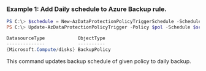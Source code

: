 ### Example 1: Add Daily schedule to Azure Backup rule.
```powershell
PS C:\> $schedule = New-AzDataProtectionPolicyTriggerSchedule -ScheduleDays (get-date) -IntervalType Daily -IntervalCount 1
PS C:\> Update-AzDataProtectionPolicyTrigger -Policy $pol -Schedule $schedule

DatasourceType            ObjectType
--------------            ----------
{Microsoft.Compute/disks} BackupPolicy
```

This command updates backup schedule of given policy to daily backup.


